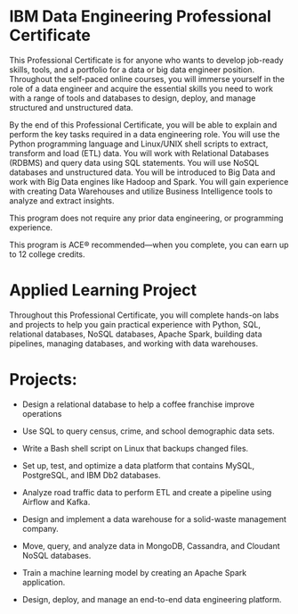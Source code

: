 # IBM Data Engineering Professional Certificate

This Professional Certificate is for anyone who wants to develop job-ready skills, tools, and a portfolio for a data or big data engineer position. Throughout the self-paced online courses, you will immerse yourself in the role of a data engineer and acquire the essential skills you need to work with a range of tools and databases to design, deploy, and manage structured and unstructured data.  

By the end of this Professional Certificate, you will be able to explain and perform the key tasks required in a data engineering role. You will use the Python programming language and Linux/UNIX shell scripts to extract, transform and load (ETL) data. You will work with Relational Databases (RDBMS) and query data using SQL statements. You will use NoSQL databases and unstructured data.  You will be introduced to Big Data and work with Big Data engines like Hadoop and Spark.  You will gain experience with creating Data Warehouses and utilize Business Intelligence tools to analyze and extract insights.   

This program does not require any prior data engineering, or programming experience.  

This program is ACE® recommended—when you complete, you can earn up to 12 college credits.  

# Applied Learning Project
Throughout this Professional Certificate, you will complete hands-on labs and projects to help you gain practical experience with Python, SQL, relational databases, NoSQL databases, Apache Spark, building data pipelines, managing databases, and working with data warehouses.

# Projects:

- Design a relational database to help a coffee franchise improve operations

- Use SQL to query census, crime, and school demographic data sets.

- Write a Bash shell script on Linux that backups changed files.

- Set up, test, and optimize a data platform that contains MySQL, PostgreSQL, and IBM Db2 databases.

- Analyze road traffic data to perform ETL and create a pipeline using Airflow and Kafka.

- Design and implement a data warehouse for a solid-waste management company.

- Move, query, and analyze data in MongoDB, Cassandra, and Cloudant NoSQL databases.

- Train a machine learning model by creating an Apache Spark application.

- Design, deploy, and manage an end-to-end data engineering platform.
